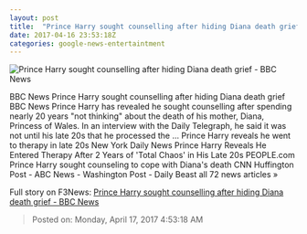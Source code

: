 ```yaml
---
layout: post
title:  "Prince Harry sought counselling after hiding Diana death grief - BBC News"
date: 2017-04-16 23:53:18Z
categories: google-news-entertaintment
---
```


![Prince Harry sought counselling after hiding Diana death grief - BBC News](https://ichef-1.bbci.co.uk/news/1024/cpsprodpb/7306/production/_95664492_harry_pa.jpg)

BBC News Prince Harry sought counselling after hiding Diana death grief BBC News Prince Harry has revealed he sought counselling after spending nearly 20 years "not thinking" about the death of his mother, Diana, Princess of Wales. In an interview with the Daily Telegraph, he said it was not until his late 20s that he processed the ... Prince Harry reveals he went to therapy in late 20s New York Daily News Prince Harry Reveals He Entered Therapy After 2 Years of 'Total Chaos' in His Late 20s PEOPLE.com Prince Harry sought counseling to cope with Diana's death CNN Huffington Post - ABC News - Washington Post - Daily Beast all 72 news articles »


Full story on F3News: [Prince Harry sought counselling after hiding Diana death grief - BBC News](http://www.f3nws.com/n/edaDRE)

> Posted on: Monday, April 17, 2017 4:53:18 AM
